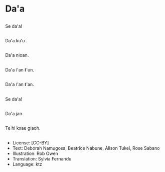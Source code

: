 # Da'a

##
Se da'a!

##
Da'a ku'u.

##
Da'a nǀoan.

##
Da'a ǀ'an ǁ'un.

##
Da'a ǀ'an ǁ'an.

##
Se da'a!

##
Da'a jan.

##
Te hi kxae gǀaoh.

##
* License: [CC-BY]
* Text: Deborah Namugosa, Beatrice Nabune, Alison Tukei, Rose Sabano
* Illustration: Rob Owen
* Translation: Sylvia Fernandu
* Language: ktz
